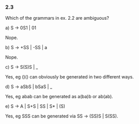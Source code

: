 ### 2.3

Which of the grammars in ex. 2.2 are ambiguous?

a) S -> 0S1 | 01

Nope.

b) S -> +SS | -SS | a

Nope.

c) S -> S(S)S | _

Yes, eg ()() can obviously be generated in two different ways.

d) S -> aSbS | bSaS | _

Yes, eg abab can be generated as a(ba)b or ab(ab).

e) S -> A | S+S | SS | S* | (S)

Yes, eg SSS can be generated via SS -> (SS)S | S(SS).